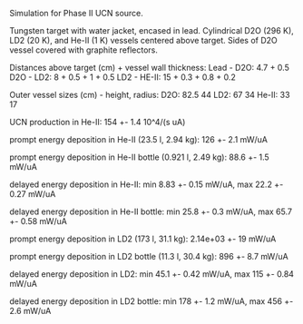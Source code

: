 Simulation for Phase II UCN source.

Tungsten target with water jacket, encased in lead.
Cylindrical D2O (296 K), LD2 (20 K), and He-II (1 K) vessels centered above target.
Sides of D2O vessel covered with graphite reflectors.

Distances above target (cm) + vessel wall thickness:
Lead - D2O: 4.7 + 0.5
D2O - LD2: 8 + 0.5 + 1 + 0.5
LD2 - HE-II: 15 + 0.3 + 0.8 + 0.2

Outer vessel sizes (cm) - height, radius:
D2O: 82.5 44
LD2: 67 34
He-II: 33 17

UCN production in He-II:
154 +- 1.4 10^4/(s uA)

prompt energy deposition in He-II (23.5 l, 2.94 kg):
126 +- 2.1 mW/uA

prompt energy deposition in He-II bottle (0.921 l, 2.49 kg):
88.6 +- 1.5 mW/uA

delayed energy deposition in He-II:
min 8.83 +- 0.15 mW/uA, max 22.2 +- 0.27 mW/uA

delayed energy deposition in He-II bottle:
min 25.8 +- 0.3 mW/uA, max 65.7 +- 0.58 mW/uA

prompt energy deposition in LD2 (173 l, 31.1 kg):
2.14e+03 +- 19 mW/uA

prompt energy deposition in LD2 bottle (11.3 l, 30.4 kg):
896 +- 8.7 mW/uA

delayed energy deposition in LD2:
min 45.1 +- 0.42 mW/uA, max 115 +- 0.84 mW/uA

delayed energy deposition in LD2 bottle:
min 178 +- 1.2 mW/uA, max 456 +- 2.6 mW/uA

